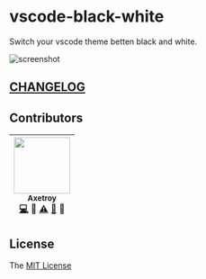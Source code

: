 # vscode-black-white

Switch your vscode theme betten black and white.

![screenshot](https://github.com/axetroy/vscode-vscode-black-white/raw/master/screenshot/edit.gif)

## [CHANGELOG](https://github.com/axetroy/vscode-black-white/blob/master/CHANGELOG.md)

## Contributors

<!-- ALL-CONTRIBUTORS-LIST:START - Do not remove or modify this section -->

| [<img src="https://avatars1.githubusercontent.com/u/9758711?v=3" width="100px;"/><br /><sub>Axetroy</sub>](http://axetroy.github.io)<br />[💻](https://github.com/axetroy/vscode-black-white/commits?author=axetroy) 🔌 [⚠️](https://github.com/axetroy/vscode-black-white/commits?author=axetroy) [🐛](https://github.com/axetroy/vscode-black-white/issues?q=author%3Aaxetroy) 🎨 |
| :---------------------------------------------------------------------------------------------------------------------------------------------------------------------------------------------------------------------------------------------------------------------------------------------------------------------------------------------------------------------------------: |


<!-- ALL-CONTRIBUTORS-LIST:END -->

## License

The [MIT License](https://github.com/axetroy/vscode-black-white/blob/master/LICENSE)
